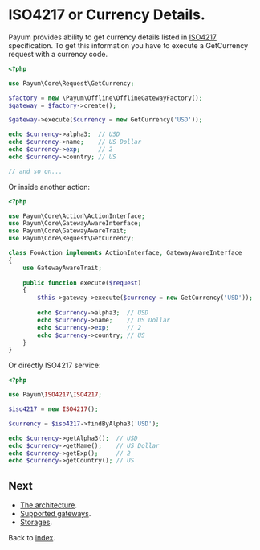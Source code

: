 # ISO4217 or Currency Details. 

Payum provides ability to get currency details listed in [ISO4217](http://en.wikipedia.org/wiki/ISO_4217) specification.
To get this information you have to execute a GetCurrency request with a currency code.


```php
<?php

use Payum\Core\Request\GetCurrency;

$factory = new \Payum\Offline\OfflineGatewayFactory();
$gateway = $factory->create();

$gateway->execute($currency = new GetCurrency('USD'));

echo $currency->alpha3;  // USD
echo $currency->name;    // US Dollar
echo $currency->exp;     // 2
echo $currency->country; // US

// and so on...
```

Or inside another action:

```php
<?php

use Payum\Core\Action\ActionInterface;
use Payum\Core\GatewayAwareInterface;
use Payum\Core\GatewayAwareTrait;
use Payum\Core\Request\GetCurrency;

class FooAction implements ActionInterface, GatewayAwareInterface
{
    use GatewayAwareTrait;
    
    public function execute($request)
    {
        $this->gateway->execute($currency = new GetCurrency('USD'));
        
        echo $currency->alpha3;  // USD
        echo $currency->name;    // US Dollar
        echo $currency->exp;     // 2
        echo $currency->country; // US
    }
}
```

Or directly ISO4217 service:

```php
<?php

use Payum\ISO4217\ISO4217;

$iso4217 = new ISO4217();

$currency = $iso4217->findByAlpha3('USD');

echo $currency->getAlpha3();  // USD
echo $currency->getName();    // US Dollar
echo $currency->getExp();     // 2
echo $currency->getCountry(); // US
```

## Next 

* [The architecture](the-architecture.md).
* [Supported gateways](supported-gateways.md).
* [Storages](storages.md).

Back to [index](index.md).
